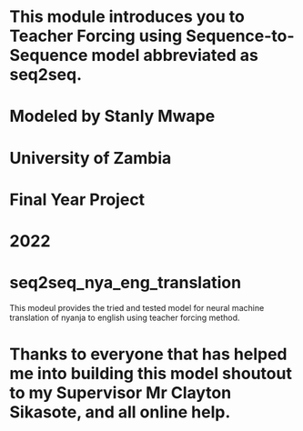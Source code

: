 # This module introduces you to Teacher Forcing using Sequence-to-Sequence model abbreviated as seq2seq.

# Modeled by Stanly Mwape
# University of Zambia
# Final Year Project
# 2022

# seq2seq_nya_eng_translation
This modeul provides the tried and tested model for neural machine translation of nyanja to english using teacher forcing method.

# Thanks to everyone that has helped me into building this model shoutout to my Supervisor Mr Clayton Sikasote, and all online help.
